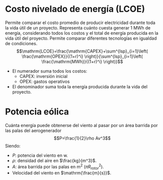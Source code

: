 # Costo nivelado de energía (LCOE)
Permite comparar el costo promedio de producir electricidad durante toda la vida útil de un proyecto. Representa cuánto cuesta generar $1 \ \mathrm{MWh}$ de energía, considerando todos los costos y el total de energía producida en la vida útil del proyecto. Permite comparar diferentes tecnologías en igualdad de condiciones.
$$\mathrm{LCOE}=\frac{\mathrm{CAPEX}+\sum^{lsp}_{i=1}\left( \frac{\mathrm{OPEX}}{(1+r)^i} \right)}{\sum^{lsp}_{i=1}\left( \frac{\mathrm{MWh}}{(1+r)^i} \right)}$$
- El numerador suma todos los costos: 
	- $\mathrm{CAPEX}$: inversión inicial
	- $\mathrm{OPEX}$: gastos operativos
- El denominador suma toda la energía producida durante la vida del proyecto.

# Potencia eólica
Cuánta energía puede obtenerse del viento al pasar por un área barrida por las palas del aerogenerador
$$P=\frac{1}{2}\rho Av^3$$
Siendo:
- $P$: potencia del viento en $\mathrm{w}$.
- $\rho$: densidad del aire en $\frac{kg}{m^3}$.
- $A$: área barrida por las palas en $\mathrm{m}^2$ ($\pi R_{rotor}^2$).
- Velocidad del viento en $\mathrm{\frac{m}{s}}$.

